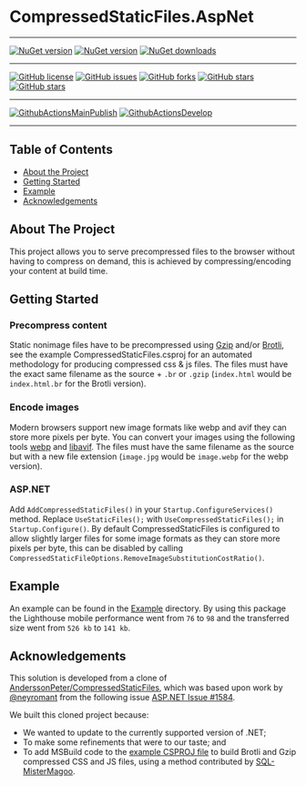 # CompressedStaticFiles.AspNet


---



[![NuGet version](https://img.shields.io/nuget/v/CompressedStaticFiles.AspNet?logo=nuget&label=nuget%20version&style=flat-square)](https://www.nuget.org/packages/CompressedStaticFiles.AspNet/)
[![NuGet version](https://img.shields.io/nuget/vpre/CompressedStaticFiles.AspNet?logo=nuget&label=nuget%20pre-release&style=flat-square)](https://www.nuget.org/packages/CompressedStaticFiles.AspNet/)
[![NuGet downloads](https://img.shields.io/nuget/dt/CompressedStaticFiles.AspNet?logo=nuget&label=nuget%20downloads&style=flat-square)](https://www.nuget.org/packages/CompressedStaticFiles.AspNet/)


---


[![GitHub license](https://img.shields.io/badge/license-Apache%202-blue.svg)](https://raw.githubusercontent.com/material-blazor/CompressedStaticFiles.AspNet/main/LICENSE)
[![GitHub issues](https://img.shields.io/github/issues/Material-Blazor/CompressedStaticFiles.AspNet?logo=github&style=flat-square)](https://github.com/Material-Blazor/CompressedStaticFiles.AspNet/issues)
[![GitHub forks](https://img.shields.io/github/forks/Material-Blazor/CompressedStaticFiles.AspNet?logo=github&style=flat-square)](https://github.com/Material-Blazor/CompressedStaticFiles.AspNet/network/members)
[![GitHub stars](https://img.shields.io/github/stars/Material-Blazor/CompressedStaticFiles.AspNet?logo=github&style=flat-square)](https://github.com/Material-Blazor/CompressedStaticFiles.AspNet/stargazers)
[![GitHub stars](https://img.shields.io/github/watchers/Material-Blazor/CompressedStaticFiles.AspNet?logo=github&style=flat-square)](https://github.com/Material-Blazor/CompressedStaticFiles.AspNet/watchers)

---

[![GithubActionsMainPublish](https://img.shields.io/github/workflow/status/Material-Blazor/CompressedStaticFiles.AspNet/GithubActionsRelease?label=actions%20release&logo=github&style=flat-square)](https://github.com/Material-Blazor/CompressedStaticFiles.AspNet/actions?query=workflow%3AGithubActionsRelease)
[![GithubActionsDevelop](https://img.shields.io/github/workflow/status/Material-Blazor/CompressedStaticFiles.AspNet/GithubActionsWIP?label=actions%20wip&logo=github&style=flat-square)](https://github.com/Material-Blazor/CompressedStaticFiles.AspNet/actions?query=workflow%3AGithubActionsWIP)

---




## Table of Contents
* [About the Project](#about-the-project)
* [Getting Started](#getting-started)
* [Example](#example)
* [Acknowledgements](#acknowledgements)

## About The Project
This project allows you to serve precompressed files to the browser without having to compress on demand, this is achieved by compressing/encoding your content at build time.

## Getting Started

### Precompress content
Static nonimage files have to be precompressed using [Gzip](https://en.wikipedia.org/wiki/Gzip) and/or [Brotli](https://en.wikipedia.org/wiki/Brotli), see the example CompressedStaticFiles.csproj for an automated methodology for producing compressed css & js files.
The files must have the exact same filename as the source + `.br` or `.gzip` (`index.html` would be `index.html.br` for the Brotli version).

### Encode images
Modern browsers support new image formats like webp and avif they can store more pixels per byte.
You can convert your images using the following tools [webp](https://developers.google.com/speed/webp/download) and [libavif](https://github.com/AOMediaCodec/libavif).
The files must have the same filename as the source but with a new file extension (`image.jpg` would be `image.webp` for the webp version).

### ASP.NET
Add `AddCompressedStaticFiles()` in your `Startup.ConfigureServices()` method.
Replace `UseStaticFiles();` with `UseCompressedStaticFiles();` in `Startup.Configure()`.
By default CompressedStaticFiles is configured to allow slightly larger files for some image formats as they can store more pixels per byte, this can be disabled by calling `CompressedStaticFileOptions.RemoveImageSubstitutionCostRatio()`.

## Example
An example can be found in the [Example](https://github.com/material-blazor/CompressedStaticFiles.AspNet/tree/main/CompressedStaticFiles.Example) directory.
By using this package the Lighthouse mobile performance went from `76` to `98` and the transferred size went from `526 kb` to `141 kb`.

## Acknowledgements
    
This solution is developed from a clone of [AnderssonPeter/CompressedStaticFiles](https://github.com/AnderssonPeter/CompressedStaticFiles),
which was based upon work by [@neyromant](https://github.com/neyromant) from the following issue [ASP.NET Issue #1584](https://github.com/aspnet/Home/issues/1584#issuecomment-227455026).

We built this cloned project because:

- We wanted to update to the currently supported version of .NET;
- To make some refinements that were to our taste; and
- To add MSBuild code to the [example CSPROJ file](https://github.com/Material-Blazor/CompressedStaticFiles.AspNet/blob/main/CompressedStaticFiles.Example/CompressedStaticFiles.Example.csproj#L37) to build Brotli and Gzip compressed CSS and JS files, using a method contributed by [SQL-MisterMagoo](https://github.com/SQL-MisterMagoo).